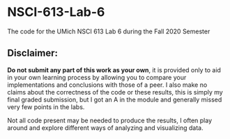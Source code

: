 # NSCI-613-Lab-6
The code for the UMich NSCI 613 Lab 6 during the Fall 2020 Semester


## Disclaimer:
**Do not submit any part of this work as your own**, it is provided only to aid in your own learning process by allowing you to compare your implementations and conclusions with those of a peer. I also make no claims about the correctness of the code or these results, this is simply my final graded submission, but I got an A in the module and generally missed very few points in the labs.

Not all code present may be needed to produce the results, I often play around and explore different ways of analyzing and visualizing data.

